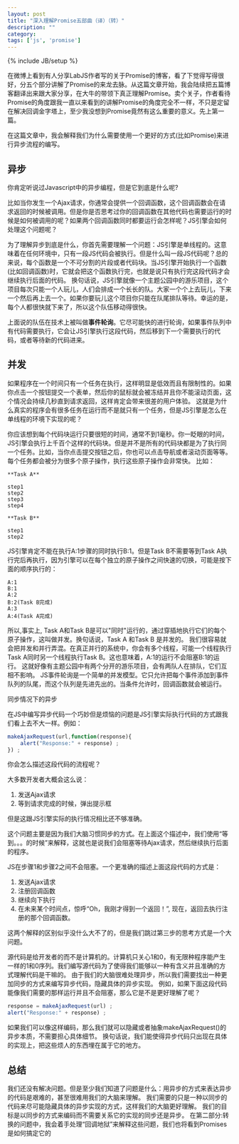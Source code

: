 ```yaml
---
layout: post
title: "深入理解Promise五部曲（译）（转）"
description: ""
category: 
tags: ['js', 'promise']
---
```

{% include JB/setup %}

在微博上看到有人分享LabJS作者写的关于Promise的博客，看了下觉得写得很好，分五个部分讲解了Promise的来龙去脉。从这篇文章开始，我会陆续把五篇博客翻译出来跟大家分享，在大牛的带领下真正理解Promise。卖个关子，作者看待Promise的角度跟我一直以来看到的讲解Promise的角度完全不一样，不只是定留在解决回调金字塔上，至少我没想到Promise竟然有这么重要的意义。先上第一篇。

在这篇文章中，我会解释我们为什么需要使用一个更好的方式(比如Promise)来进行异步流程的编写。

<!--more-->
## 异步

你肯定听说过Javascript中的异步编程，但是它到底是什么呢?

比如当你发生一个Ajax请求，你通常会提供一个回调函数，这个回调函数会在请求返回的时候被调用。但是你是否思考过你的回调函数在其他代码也需要运行的时候是如何被调用的呢？如果两个回调函数同时都要运行会怎样呢？JS引擎会如何处理这个问题呢？

为了理解异步到底是什么，你首先需要理解一个问题：JS引擎是单线程的。这意味着在任何环境中，只有一段JS代码会被执行。但是什么叫一段JS代码呢？总的来说，每个函数是一个不可分割的片段或者代码块。当JS引擎开始执行一个函数(比如回调函数)时，它就会把这个函数执行完，也就是说只有执行完这段代码才会继续执行后面的代码。
换句话说，JS引擎就像一个主题公园中的游乐项目，这个项目每次只能一个人玩儿，人们会排成一个长长的队。大家一个个上去玩儿，下来一个然后再上去一个。如果你要玩儿这个项目你只能在队尾排队等待。幸运的是，每个人都很快就下来了，所以这个队伍移动得很快。

上面说的队伍在技术上被叫做**事件轮询**。它尽可能快的进行轮询，如果事件队列中有代码需要执行，它会让JS引擎执行这段代码，然后移到下一个需要执行的代码，或者等待新的代码进来。

## 并发

如果程序在一个时间只有一个任务在执行，这样明显是低效而且有限制性的。如果你点击一个按钮提交一个表单，然后你的鼠标就会被冻结并且你不能滚动页面，这个情况会持续几秒直到请求返回，这样肯定会带来很差的用户体验。
这就是为什么真实的程序会有很多任务在运行而不是就只有一个任务，但是JS引擎是怎么在单线程的环境下实现的呢？

你应该想到每个代码块运行只要很短的时间，通常不到1毫秒。你一眨眼的时间，JS引擎会执行上千百个这样的代码块。但是并不是所有的代码块都是为了执行同一个任务。比如，当你点击提交按钮之后，你也可以点击导航或者滚动页面等等。每个任务都会被分为很多个原子操作，执行这些原子操作会非常快。
比如：

```
**Task A**

step1
step2
step3
step4

**Task B**

step1
step2
```

JS引擎肯定不能在执行A:1步骤的同时执行B:1。但是Task B不需要等到Task A执行完后再执行，因为引擎可以在每个独立的原子操作之间快速的切换，可能是按下面的顺序执行的：

```
A:1
B:1
A:2
B:2(Task B完成)
A:3
A:4(Task A完成)
```

所以,事实上, Task A和Task B是可以"同时"运行的，通过穿插地执行它们的每个原子操作，这叫做并发。换句话说，Task A 和Task B 是并发的。
我们很容易就会把并发和并行弄混。在真正并行的系统中，你会有多个线程，可能一个线程执行Task A同时另一个线程执行Task B。这也意味着，A:1的运行不会阻塞B:1的运行。
这就好像有主题公园中有两个分开的游乐项目，会有两队人在排队，它们互相不影响。
JS事件轮询是一个简单的并发模型。它只允许把每个事件添加到事件队列的队尾，而这个队列是先进先出的。当条件允许时，回调函数就会被运行。

同步情况下的异步

在JS中编写异步代码一个巧妙但是烦恼的问题是JS引擎实际执行代码的方式跟我们看上去不大一样。例如：

```js
makeAjaxRequest(url,function(response){
    alert("Response:" + response) ;
}) ;
```

你会怎么描述这段代码的流程呢？

大多数开发者大概会这么说：

1. 发送Ajax请求
2. 等到请求完成的时候，弹出提示框

但是这跟JS引擎实际的执行情况相比还不够准确。

这个问题主要是因为我们大脑习惯同步的方式。在上面这个描述中，我们使用“等到。。。的时候”来解释，这就也是说我们会阻塞等待Ajax请求，然后继续执行后面的程序。

JS在步骤1和步骤2之间不会阻塞。一个更准确的描述上面这段代码的方式是：

1. 发送Ajax请求
2. 注册回调函数
3. 继续向下执行
4. 在未来某个时间点，惊呼“Oh，我刚才得到一个返回！”, 现在，返回去执行注册的那个回调函数。

这两个解释的区别似乎没什么大不了的，但是我们跳过第三步的思考方式是一个大问题。

源代码是给开发者的而不是计算机的。计算机只关心1和0，有无限种程序能产生一样的1和0序列。我们编写源代码为了使得我们能够以一种有含义并且准确的方式理解代码是干嘛的。
由于我们的大脑很难处理异步，所以我们需要找出一种更加同步的方式来编写异步代码，隐藏具体的异步实现。
例如，如果下面这段代码能像我们需要的那样运行并且不会阻塞，那么它是不是更好理解了呢？

```js
response = makeAjaxRequest(url) ;
alert("Response:" + response) ;
```

如果我们可以像这样编码，那么我们就可以隐藏或者抽象makeAjaxRequest()的异步本质，不需要担心具体细节。
换句话说，我们能使得异步代码只出现在具体的实现上，把这些烦人的东西埋在属于它的地方。

## 总结

我们还没有解决问题。但是至少我们知道了问题是什么：用异步的方式来表达异步的代码是艰难的，甚至很难用我们的大脑来理解。
我们需要的只是一种以同步的代码来尽可能隐藏具体的异步实现的方式，这样我们的大脑更好理解。
我们的目标是以同步的方式来编码而不需要关系它的实现的同步还是异步。
在第二部分:转换的问题中，我会着手处理“回调地狱”来解释这些问题，我们也将看到Promises是如何搞定它的